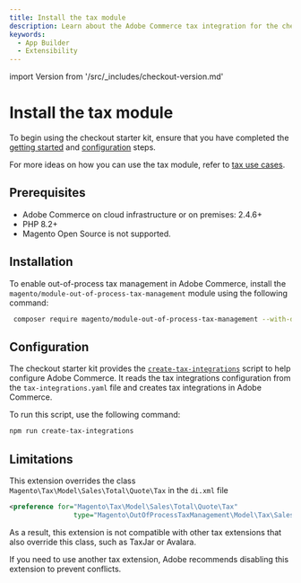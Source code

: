```yaml
---
title: Install the tax module
description: Learn about the Adobe Commerce tax integration for the checkout starter kit and how you can get started.
keywords:
  - App Builder
  - Extensibility
---
```


import Version from '/src/_includes/checkout-version.md'

# Install the tax module

To begin using the checkout starter kit, ensure that you have completed the [getting started](./getting-started.md) and [configuration](./configure.md) steps.

For more ideas on how you can use the tax module, refer to [tax use cases](./tax-use-cases.md).

## Prerequisites

* Adobe Commerce on cloud infrastructure or on premises: 2.4.6+
* PHP 8.2+
* Magento Open Source is not supported.

## Installation

<Version />

To enable out-of-process tax management in Adobe Commerce, install the `magento/module-out-of-process-tax-management` module using the following command:

```bash
 composer require magento/module-out-of-process-tax-management --with-dependencies
```

## Configuration

The checkout starter kit provides the [`create-tax-integrations`](https://github.com/adobe/commerce-checkout-starter-kit/blob/main/scripts/create-tax-integrations.js) script to help configure Adobe Commerce. It reads the tax integrations configuration from the `tax-integrations.yaml` file and creates tax integrations in Adobe Commerce.

To run this script, use the following command:

```bash
npm run create-tax-integrations
```

## Limitations

This extension overrides the class `Magento\Tax\Model\Sales\Total\Quote\Tax` in the `di.xml` file

```xml
<preference for="Magento\Tax\Model\Sales\Total\Quote\Tax"
                type="Magento\OutOfProcessTaxManagement\Model\Tax\Sales\Total\Quote\Tax"/>
```

As a result, this extension is not compatible with other tax extensions that also override this class, such as TaxJar or Avalara.

If you need to use another tax extension, Adobe recommends disabling this extension to prevent conflicts.
